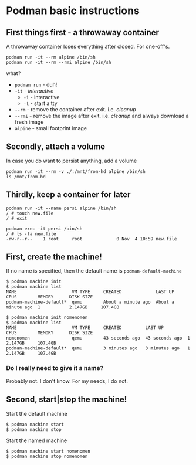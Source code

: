 # Podman basic instructions

## First things first - a throwaway container

A throwaway container loses everything after closed. For one-off's.

```
podman run -it --rm alpine /bin/sh
podman run -it --rm --rmi alpine /bin/sh
```

what?
- `podman run` - duh!
- `-it` - _interactive_
  - `-i` - interactive
  - `-t` - start a tty
- `--rm` - remove the container after exit. i.e. _cleanup_
- `--rmi` - remove the image after exit. i.e. _cleanup_ and always download a fresh image
- `alpine` - small footprint image


## Secondly, attach a volume

In case you do want to persist anything, add a volume

```console
podman run -it --rm -v ./:/mnt/from-hd alpine /bin/sh
ls /mnt/from-hd
```


## Thirdly, keep a container for later

```console
podman run -it --name persi alpine /bin/sh
/ # touch new.file
/ # exit

podman exec -it persi /bin/sh
/ # ls -la new.file
-rw-r--r--    1 root     root             0 Nov  4 10:59 new.file
```

## First, create the machine!

If no name is specified, then the default name is `podman-default-machine`

```console
$ podman machine init
$ podman machine list
NAME                     VM TYPE     CREATED             LAST UP             CPUS        MEMORY      DISK SIZE
podman-machine-default*  qemu        About a minute ago  About a minute ago  1           2.147GB     107.4GB
```

```console
$ podman machine init nomenomen
$ podman machine list
NAME                     VM TYPE     CREATED         LAST UP         CPUS        MEMORY      DISK SIZE
nomenomen                qemu        43 seconds ago  43 seconds ago  1           2.147GB     107.4GB
podman-machine-default*  qemu        3 minutes ago   3 minutes ago   1           2.147GB     107.4GB
```

### Do I really need to give it a name?

Probably not. I don't know. For my needs, I do not.


## Second, start|stop the machine!

Start the default machine

```console
$ podman machine start
$ podman machine stop
```

Start the named machine

```console
$ podman machine start nomenomen
$ podman machine stop nomenomen
```

